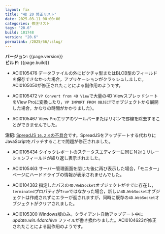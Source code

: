 ```yaml
---
layout: fix
title: "4D 20 修正リスト"
date: 2025-03-11 08:00:00
categories: 修正リスト
tags: "20.6"
build: 101748
version: "20.6"
permalink: /2025/66/:slug/
---
```


**バージョン**: {{page.version}}  
**ビルド**: {{page.build}} 

* ACI0105476 データファイルの外にピクチャ型またはBLOB型のフィールドを保存できなかった場合，アプリケーションがクラッシュしました。ACI0105050が修正されたことによる副作用のようです。

* ACI0105472 `VP Convert from 4D View`で大量の4D ViewスプレッドシートをView Proに変換したり，`VP IMPORT FROM OBJECT`でオブジェクトから展開した場合，かなりの時間がかかりました）。

* ACI0105467 View Proエリアのツールバーまたはリボンで罫線を除去することができませんでした。

**注記**: [SpreadJS `16.2.6`の不具合](https://developer.mescius.com/spreadjs/docs/rnotes/release-notes-for-version-1700)です。SpreadJSをアップデートする代わりにJavaScriptをパッチすることで問題が修正されました。

* ACI0105434 クイックレポートのステータスエディターに同じＮ対１リレーションフィールドが繰り返し表示されました。

* ACI0105463 サーバー管理画面を閉じた後に再び表示した場合，「モニター」ページにハードドライブの情報が表示されませんでした。

* ACI0104382 指定したパスの`4D.WebSocket`オブジェクトがすでに存在し，`terminated`プロパティが`True`ではなかった場合，新しい`4D.WebSocket`オブジェクトは作成されずにエラーが返されますが，同時に既存の`4D.WebSocket`オブジェクトがクリアされました。

* ACI0105300 Windows版のみ。クライアント自動アップデート中に*update.win.4darchive* ファイルが書き換わりました。ACI0104623が修正されたことによる副作用のようです。

